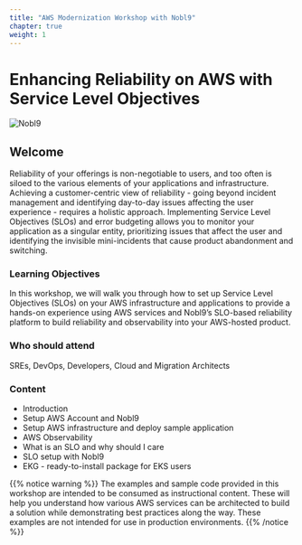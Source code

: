 ```yaml
---
title: "AWS Modernization Workshop with Nobl9" 
chapter: true
weight: 1
---
```


# Enhancing Reliability on AWS with Service Level Objectives
![Nobl9](/images/nobl9_logo_2023_brand.svg) 

## Welcome

Reliability of your offerings is non-negotiable to users, and too often is siloed to the various elements of your applications and infrastructure. Achieving a customer-centric view of reliability - going beyond incident management and identifying day-to-day issues affecting the user experience - requires a holistic approach. Implementing Service Level Objectives (SLOs) and error budgeting allows you to monitor your application as a singular entity, prioritizing issues that affect the user and identifying the invisible mini-incidents that cause product abandonment and switching.

### Learning Objectives
In this workshop, we will walk you through how to set up Service Level Objectives (SLOs) on your AWS infrastructure and applications to provide a hands-on experience using AWS services and Nobl9’s SLO-based reliability platform to build reliability and observability into your AWS-hosted product.

### Who should attend
SREs, DevOps, Developers, Cloud and Migration Architects

### Content
* Introduction
* Setup AWS Account and Nobl9
* Setup AWS infrastructure and deploy sample application
* AWS Observability
* What is an SLO and why should I care
* SLO setup with Nobl9
* EKG - ready-to-install package for EKS users

{{% notice warning %}}
The examples and sample code provided in this workshop are intended to be consumed as instructional content. These will help you understand how various AWS services can be architected to build a solution while demonstrating best practices along the way. These examples are not intended for use in production environments.
{{% /notice %}}